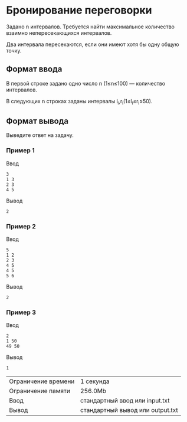 # Бронирование переговорки

Задано n интервалов. Требуется найти максимальное количество взаимно непересекающихся интервалов.

Два интервала пересекаются, если они имеют хотя бы одну общую точку.

## Формат ввода

В первой строке задано одно число n (1≤n≤100) — количество интервалов.

В следующих n строках заданы интервалы l<sub>i</sub>,r<sub>i</sub>​ (1≤l<sub>i</sub>≤r<sub>i</sub>≤50).

## Формат вывода

Выведите ответ на задачу.

### Пример 1

Ввод

    3
    1 3
    2 3
    4 5
    

Вывод

    2
    

### Пример 2

Ввод

    5
    1 2
    2 3
    4 5
    4 5
    5 6
    

Вывод

    2
    

### Пример 3

Ввод

    2
    1 50
    49 50
    

Вывод

    1
    

<table>
 <tr class="time-limit">
    <td class="property-title">Ограничение времени</td>
    <td>1&nbsp;секунда</td>
 </tr>
 <tr class="memory-limit">
    <td class="property-title">Ограничение памяти</td>
    <td>256.0Mb</td>
 </tr>
 <tr class="input-file">
    <td class="property-title">Ввод</td>
    <td colspan="1">стандартный ввод или input.txt</td>
 </tr>
 <tr class="output-file">
    <td class="property-title">Вывод</td>
    <td colspan="1">стандартный вывод или output.txt</td>
 </tr>
</table>
